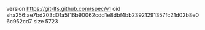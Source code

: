 version https://git-lfs.github.com/spec/v1
oid sha256:ae7bd203d01a5f16b90062cdd1e8dbf4bb23921291357fc21d02b8e06c952cd7
size 5723
